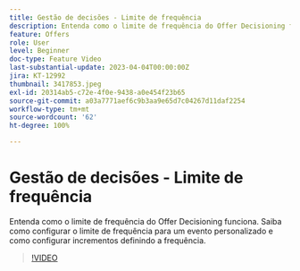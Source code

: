 ```yaml
---
title: Gestão de decisões - Limite de frequência
description: Entenda como o limite de frequência do Offer Decisioning funciona. Saiba como configurar o limite de frequência para um evento personalizado e como configurar incrementos definindo a frequência.
feature: Offers
role: User
level: Beginner
doc-type: Feature Video
last-substantial-update: 2023-04-04T00:00:00Z
jira: KT-12992
thumbnail: 3417853.jpeg
exl-id: 20314ab5-c72e-4f0e-9438-a0e454f23b65
source-git-commit: a03a7771aef6c9b3aa9e65d7c04267d11daf2254
workflow-type: tm+mt
source-wordcount: '62'
ht-degree: 100%

---
```


# Gestão de decisões - Limite de frequência

Entenda como o limite de frequência do Offer Decisioning funciona. Saiba como configurar o limite de frequência para um evento personalizado e como configurar incrementos definindo a frequência.

>[!VIDEO](https://video.tv.adobe.com/v/3417853/?quality=12&learn=on)
